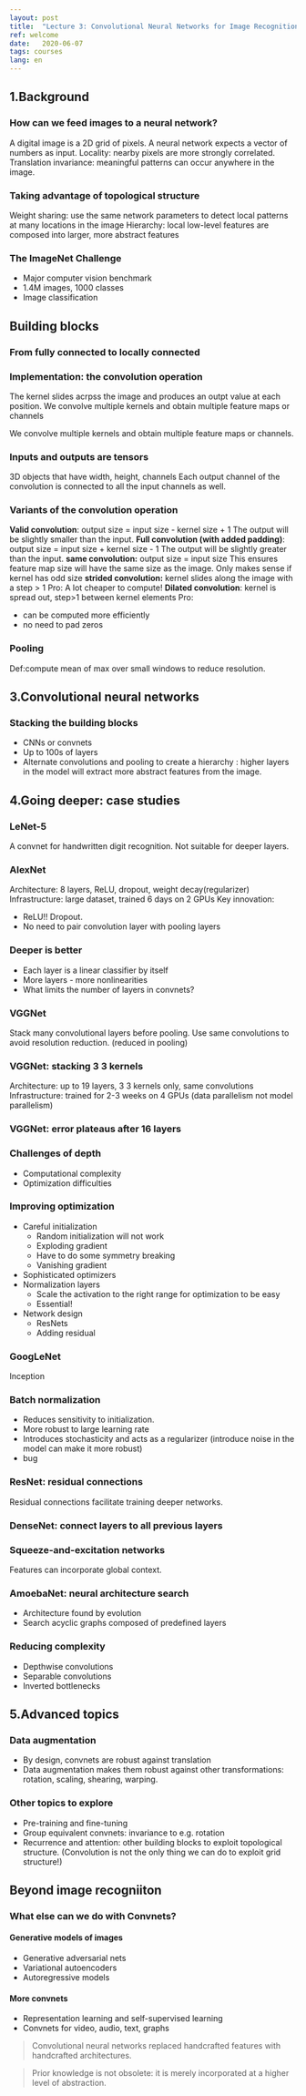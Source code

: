 ```yaml
---
layout: post
title:  "Lecture 3: Convolutional Neural Networks for Image Recognition"
ref: welcome
date:   2020-06-07
tags: courses
lang: en
---
```

## 1.Background
### How can we feed images to a neural network?
A digital image is a 2D grid of pixels.
A neural network expects a vector of numbers as input.
Locality: nearby pixels are more strongly correlated.
Translation invariance: meaningful patterns can occur anywhere in the image.
### Taking advantage of topological structure
Weight sharing: use the same network parameters to detect local patterns at many locations in the image
Hierarchy: local low-level features are composed into larger, more abstract features
### The ImageNet Challenge
- Major computer vision benchmark
- 1.4M images, 1000 classes
- Image classification

## Building blocks
### From fully connected to locally connected
### Implementation: the convolution operation
The kernel slides acrpss the image and produces an outpt value at each position.
We convolve multiple kernels and obtain multiple feature maps or channels

We convolve multiple kernels and obtain multiple feature maps or channels.

### Inputs and outputs are tensors
3D objects that have width, height, channels
Each output channel of the convolution is connected to all the input channels as well.
### Variants of the convolution operation
**Valid convolution**: output size = input size - kernel size + 1
The output will be slightly smaller than the input.
**Full convolution (with added padding)**:
output size = input size + kernel size - 1
The output will be slightly greater than the input.
**same convolution:** output size = input size
This ensures feature map size will have the same size as the image.
Only makes sense if kernel has odd size
**strided convolution:** kernel slides along the image with a step > 1
Pro: A lot cheaper to compute!
**Dilated convolution**: kernel is spread out, step>1 between kernel elements
Pro: 
- can be computed more efficiently
- no need to pad zeros
### Pooling
Def:compute mean of max over small windows to reduce resolution.


## 3.Convolutional neural networks
### Stacking the building blocks
- CNNs or convnets
- Up to 100s of layers
- Alternate convolutions and pooling to create a hierarchy : higher layers in the model will extract more abstract features from the image.
### 
## 4.Going deeper: case studies
### LeNet-5
A convnet for handwritten digit recognition.
Not suitable for deeper layers.
### AlexNet
Architecture: 8 layers, ReLU, dropout, weight decay(regularizer)
Infrastructure: large dataset, trained 6 days on 2 GPUs
Key innovation:
- ReLU!! Dropout.
- No need to pair convolution layer with pooling layers

### Deeper is better
- Each layer is a linear classifier by itself
- More layers - more nonlinearities
- What limits the number of layers in convnets?

### VGGNet
Stack many convolutional layers before pooling. Use same convolutions to avoid resolution reduction. (reduced in pooling)
### VGGNet: stacking 3 3 kernels
Architecture: up to 19 layers, 3 3 kernels only, same convolutions
Infrastructure: trained for 2-3 weeks on 4 GPUs (data parallelism not model parallelism)
### VGGNet: error plateaus after 16 layers
### Challenges of depth
- Computational complexity
- Optimization difficulties
### Improving optimization
- Careful initialization
    - Random initialization will not work
    - Exploding gradient
    - Have to do some symmetry breaking
    - Vanishing gradient
- Sophisticated optimizers
- Normalization layers
    - Scale the activation to the right range for optimization to be easy
    - Essential!
- Network design
    - ResNets
    - Adding residual 
### GoogLeNet
Inception
### Batch normalization
- Reduces sensitivity to initialization.
- More robust to large learning rate
- Introduces stochasticity and acts as a regularizer (introduce noise in the model can make it more robust)
- bug
### ResNet: residual connections
Residual connections facilitate training deeper networks.
### DenseNet: connect layers to all previous layers
### Squeeze-and-excitation networks
Features can incorporate global context.
### AmoebaNet: neural architecture search
- Architecture found by evolution
- Search acyclic graphs composed of predefined layers
### Reducing complexity
- Depthwise convolutions
- Separable convolutions
- Inverted bottlenecks 

## 5.Advanced topics
### Data augmentation
- By design, convnets are robust against translation
- Data augmentation makes them robust against other transformations: rotation, scaling, shearing, warping.
### Other topics to explore
- Pre-training and fine-tuning
- Group equivalent convnets: invariance to e.g. rotation
- Recurrence and attention: other building blocks to exploit topological structure. (Convolution is not the only thing we can do to exploit grid structure!)
## Beyond image recogniiton
### What else can we do with Convnets?
#### Generative models of images
- Generative adversarial nets
- Variational autoencoders
- Autoregressive models
#### More convnets
- Representation learning and self-supervised learning
- Convnets for video, audio, text, graphs

> Convolutional neural networks replaced handcrafted features with handcrafted architectures.

> Prior knowledge is not obsolete: it is merely incorporated at a higher level of abstraction.